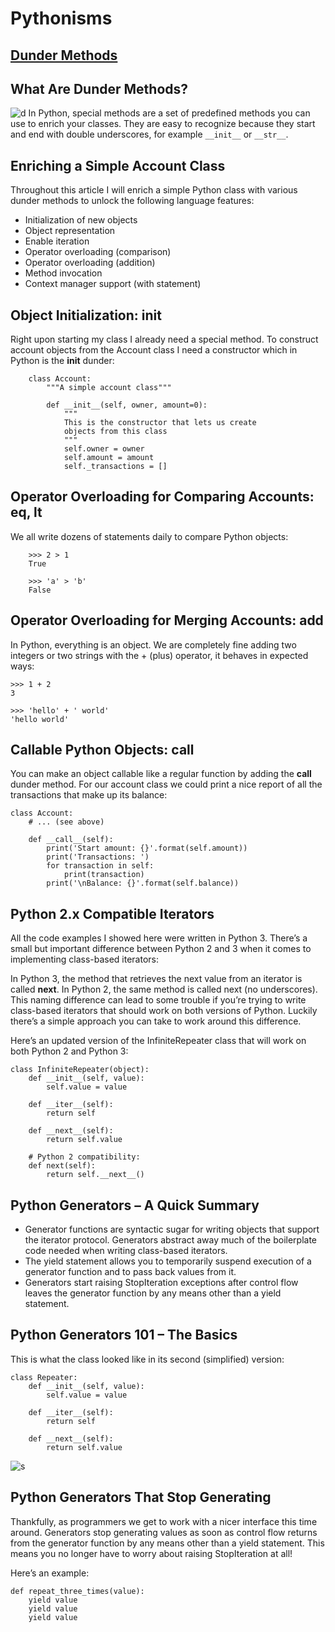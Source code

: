 #  Pythonisms

## [Dunder Methods](https://dbader.org/blog/python-dunder-methods)

## What Are Dunder Methods?
![d](https://miro.medium.com/max/1090/1*adNnLBEuZce4cee6Q8LUSw.png)
In Python, special methods are a set of predefined methods you can use to enrich your classes. They are easy to recognize because they start and end with double underscores, for example `__init__` or `__str__`.

## Enriching a Simple Account Class

Throughout this article I will enrich a simple Python class with various dunder methods to unlock the following language features:

- Initialization of new objects
- Object representation
- Enable iteration
- Operator overloading (comparison)
- Operator overloading (addition)
- Method invocation
- Context manager support (with statement)

## Object Initialization: __init__
Right upon starting my class I already need a special method. To construct account objects from the Account class I need a constructor which in Python is the __init__ dunder:
```
    class Account:
        """A simple account class"""

        def __init__(self, owner, amount=0):
            """
            This is the constructor that lets us create
            objects from this class
            """
            self.owner = owner
            self.amount = amount
            self._transactions = []
```

## Operator Overloading for Comparing Accounts: __eq__, __lt__

We all write dozens of statements daily to compare Python objects:
```
    >>> 2 > 1
    True

    >>> 'a' > 'b'
    False
```
## Operator Overloading for Merging Accounts: __add__

In Python, everything is an object. We are completely fine adding two integers or two strings with the + (plus) operator, it behaves in expected ways:

    >>> 1 + 2
    3

    >>> 'hello' + ' world'
    'hello world'


## Callable Python Objects: __call__

You can make an object callable like a regular function by adding the __call__ dunder method. For our account class we could print a nice report of all the transactions that make up its balance:

    class Account:
        # ... (see above)

        def __call__(self):
            print('Start amount: {}'.format(self.amount))
            print('Transactions: ')
            for transaction in self:
                print(transaction)
            print('\nBalance: {}'.format(self.balance))



## Python 2.x Compatible Iterators
All the code examples I showed here were written in Python 3. There’s a small but important difference between Python 2 and 3 when it comes to implementing class-based iterators:

In Python 3, the method that retrieves the next value from an iterator is called __next__.
In Python 2, the same method is called next (no underscores).
This naming difference can lead to some trouble if you’re trying to write class-based iterators that should work on both versions of Python. Luckily there’s a simple approach you can take to work around this difference.

Here’s an updated version of the InfiniteRepeater class that will work on both Python 2 and Python 3:

    class InfiniteRepeater(object):
        def __init__(self, value):
            self.value = value

        def __iter__(self):
            return self

        def __next__(self):
            return self.value

        # Python 2 compatibility:
        def next(self):
            return self.__next__()

## Python Generators – A Quick Summary

- Generator functions are syntactic sugar for writing objects that support the iterator protocol. Generators abstract away much of the boilerplate code needed when writing class-based iterators.
- The yield statement allows you to temporarily suspend execution of a generator function and to pass back values from it.
- Generators start raising StopIteration exceptions after control flow leaves the generator function by any means other than a yield statement.


## Python Generators 101 – The Basics

This is what the class looked like in its second (simplified) version:

    class Repeater:
        def __init__(self, value):
            self.value = value

        def __iter__(self):
            return self

        def __next__(self):
            return self.value

![s](https://lh3.googleusercontent.com/proxy/KO-YiXuhng3oj9wV0iSZO6KX2cL9cxoZAmUX45B1FKRFp3qP3rlQ2F_U-tL76dzlgYAPbMl86vbFF2fURqK0EDHxx4p9T0ZDM4RqfoAX-qObiTGd8JB2am0g3puJXTOqsn-VlMet9nbbmLzn8O67R6zJ_w)

## Python Generators That Stop Generating

Thankfully, as programmers we get to work with a nicer interface this time around. Generators stop generating values as soon as control flow returns from the generator function by any means other than a yield statement. This means you no longer have to worry about raising StopIteration at all!

Here’s an example:

    def repeat_three_times(value):
        yield value
        yield value
        yield value

